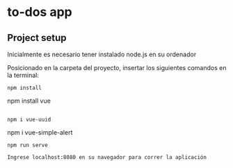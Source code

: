# to-dos app

## Project setup

Inicialmente es necesario tener instalado node.js en su ordenador

Posicionado en la carpeta del proyecto, insertar los siguientes comandos en la terminal:

```
npm install 

```

npm install vue
```

npm i vue-uuid

```
npm i vue-simple-alert

```
npm run serve

Ingrese localhost:8080 en su navegador para correr la aplicación

